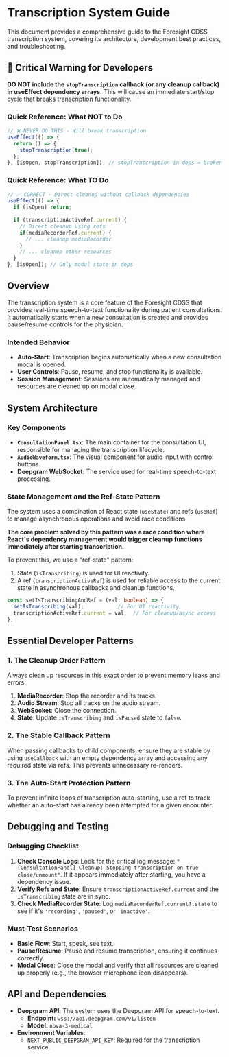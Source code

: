 # Transcription System Guide

This document provides a comprehensive guide to the Foresight CDSS transcription system, covering its architecture, development best practices, and troubleshooting.

## 🚨 Critical Warning for Developers

**DO NOT include the `stopTranscription` callback (or any cleanup callback) in useEffect dependency arrays.** This will cause an immediate start/stop cycle that breaks transcription functionality.

### Quick Reference: What NOT to Do

```typescript
// ❌ NEVER DO THIS - Will break transcription
useEffect(() => {
  return () => {
    stopTranscription(true);
  };
}, [isOpen, stopTranscription]); // stopTranscription in deps = broken
```

### Quick Reference: What TO Do

```typescript
// ✅ CORRECT - Direct cleanup without callback dependencies
useEffect(() => {
  if (isOpen) return;
  
  if (transcriptionActiveRef.current) {
    // Direct cleanup using refs
    if(mediaRecorderRef.current) {
      // ... cleanup mediaRecorder
    }
    // ... cleanup other resources
  }
}, [isOpen]); // Only modal state in deps
```

## Overview

The transcription system is a core feature of the Foresight CDSS that provides real-time speech-to-text functionality during patient consultations. It automatically starts when a new consultation is created and provides pause/resume controls for the physician.

### Intended Behavior

- **Auto-Start**: Transcription begins automatically when a new consultation modal is opened.
- **User Controls**: Pause, resume, and stop functionality is available.
- **Session Management**: Sessions are automatically managed and resources are cleaned up on modal close.

## System Architecture

### Key Components

- **`ConsultationPanel.tsx`**: The main container for the consultation UI, responsible for managing the transcription lifecycle.
- **`AudioWaveform.tsx`**: The visual component for audio input with control buttons.
- **Deepgram WebSocket**: The service used for real-time speech-to-text processing.

### State Management and the Ref-State Pattern

The system uses a combination of React state (`useState`) and refs (`useRef`) to manage asynchronous operations and avoid race conditions.

**The core problem solved by this pattern was a race condition where React's dependency management would trigger cleanup functions immediately after starting transcription.**

To prevent this, we use a "ref-state" pattern:
1. State (`isTranscribing`) is used for UI reactivity.
2. A ref (`transcriptionActiveRef`) is used for reliable access to the current state in asynchronous callbacks and cleanup functions.

```typescript
const setIsTranscribingAndRef = (val: boolean) => {
  setIsTranscribing(val);           // For UI reactivity
  transcriptionActiveRef.current = val;  // For cleanup/async access
};
```

## Essential Developer Patterns

### 1. The Cleanup Order Pattern

Always clean up resources in this exact order to prevent memory leaks and errors:

1.  **MediaRecorder**: Stop the recorder and its tracks.
2.  **Audio Stream**: Stop all tracks on the audio stream.
3.  **WebSocket**: Close the connection.
4.  **State**: Update `isTranscribing` and `isPaused` state to `false`.

### 2. The Stable Callback Pattern

When passing callbacks to child components, ensure they are stable by using `useCallback` with an empty dependency array and accessing any required state via refs. This prevents unnecessary re-renders.

### 3. The Auto-Start Protection Pattern

To prevent infinite loops of transcription auto-starting, use a ref to track whether an auto-start has already been attempted for a given encounter.

## Debugging and Testing

### Debugging Checklist

1.  **Check Console Logs**: Look for the critical log message: `"[ConsultationPanel] Cleanup: Stopping transcription on true close/unmount"`. If it appears immediately after starting, you have a dependency issue.
2.  **Verify Refs and State**: Ensure `transcriptionActiveRef.current` and the `isTranscribing` state are in sync.
3.  **Check MediaRecorder State**: Log `mediaRecorderRef.current?.state` to see if it's `'recording'`, `'paused'`, or `'inactive'`.

### Must-Test Scenarios

- **Basic Flow**: Start, speak, see text.
- **Pause/Resume**: Pause and resume transcription, ensuring it continues correctly.
- **Modal Close**: Close the modal and verify that all resources are cleaned up properly (e.g., the browser microphone icon disappears).

## API and Dependencies

- **Deepgram API**: The system uses the Deepgram API for speech-to-text.
    - **Endpoint:** `wss://api.deepgram.com/v1/listen`
    - **Model:** `nova-3-medical`
- **Environment Variables**:
    - `NEXT_PUBLIC_DEEPGRAM_API_KEY`: Required for the transcription service. 